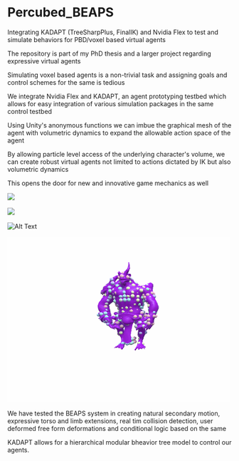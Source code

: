 # Percubed_BEAPS
Integrating KADAPT (TreeSharpPlus, FinalIK) and Nvidia Flex to test and simulate behaviors for PBD/voxel based virtual agents

The repository is part of my PhD thesis and a larger project regarding expressive virtual agents

Simulating voxel based agents is a non-trivial task and assigning goals and control schemes for the same is tedious

We integrate Nvidia Flex and KADAPT, an agent prototyping testbed which allows for easy integration of various simulation packages in the same control testbed

Using Unity's anonymous functions we can imbue the graphical mesh of the agent with volumetric dynamics to expand the allowable action space of the agent

By allowing particle level access of the underlying character's volume, we can create robust virtual agents not limited to actions dictated by IK but also volumetric dynamics

This opens the door for new and innovative game mechanics as well

![](https://github.com/skore11/Percubed_BEAPS/blob/main/GIF%209-22-2021%206-26-07%20PM.gif)

![](https://github.com/skore11/Percubed_BEAPS/blob/main/GIF%209-21-2021%203-06-36%20PM.gif)

![Alt Text](https://github.com/skore11/Percubed_BEAPS/blob/main/GIF%209-21-2021%203-49-58%20PM.gif)

![](https://github.com/skore11/Percubed_BEAPS/blob/main/GIF%209-21-2021%203-54-36%20PM.gif)

We have tested the BEAPS system in creating natural secondary motion, expressive torso and limb extensions, real tim collision detection, user deformed free form deformations and conditional logic based on the same

KADAPT allows for a hierarchical modular bheavior tree model to control our agents.

